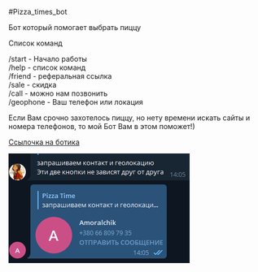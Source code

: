 #Pizza_times_bot 
 
Бот который помогает выбрать пиццу  


Список команд  

/start - Начало работы  
/help - список команд  
/friend - реферальная ссылка  
/sale - скидка  
/call - можно нам позвонить  
/geophone - Ваш телефон или локация  

Если Вам срочно захотелось пиццу, но нету времени искать сайты и номера телефонов, то мой Бот Вам в этом поможет!)

<a href = 'https://t.me/Pizza_times_bot'>Ссылочка на ботика</a>

![Picture](https://github.com/Sergiychik/bot/blob/main/%D0%A1%D0%BD%D0%B8%D0%BC%D0%BE%D0%BA.PNG)

